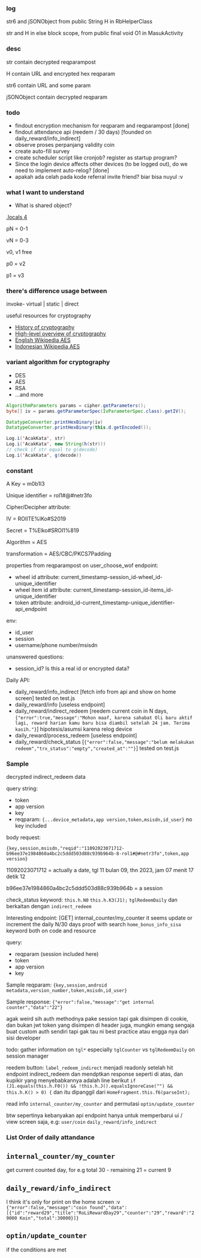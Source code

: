### log

str6 and jSONObject from public String H in RbHelperClass

str and H in else block scope, from public final void O1 in MasukActivity

### desc

str contain decrypted reqparampost

H contain URL and encrypted hex reqparam

str6 contain URL and some param

jSONObject contain decrypted reqparam

### todo

- findout encryption mechanism for reqparam and reqparampost [done]
- findout attendance api (reedem / 30 days) [founded on daily_reward/info_indirect]
- observe proses perpanjang validity coin
- create auto-fill survey
- create scheduler script like cronjob? register as startup program?
- Since the login device affects other devices (to be logged out), do we need to implement auto-relog? [done]
- apakah ada celah pada kode referral invite friend? biar bisa nuyul :v

### what I want to understand

- What is shared object?

[.locals 4](https://stackoverflow.com/questions/56074422/increase-local-registers-in-smali-and-use-new-register)

pN = 0-1

vN = 0-3

v0, v1 free

p0 = v2

p1 = v3

### there's difference usage between

invoke- virtual | static | direct

useful resources for cryptography

- [History of cryptography](https://www.youtube.com/watch?v=9pp9YpginNg)
- [High-level overview of cryptography](https://www.youtube.com/watch?v=jhXCTbFnK8o)
- [English Wikipedia AES](https://en.wikipedia.org/wiki/Advanced_Encryption_Standard#:~:text=AES%20is%20a%20variant%20of%20Rijndael%2C%20with%20a%20fixed%20block,a%20maximum%20of%20256%20bits.)
- [Indonesian Wikipedia AES](https://id.wikipedia.org/wiki/Standar_Enkripsi_Lanjutan)

### variant algorithm for cryptography

- DES
- AES
- RSA
- ...and more

```java
AlgorithmParameters params = cipher.getParameters();
byte[] iv = params.getParameterSpec(IvParameterSpec.class).getIV();

DatatypeConverter.printHexBinary(iv)
DatatypeConverter.printHexBinary(this.d.getEncoded());

Log.i('AcakKata', str)
Log.i('AcakKata', new String(h(str)))
// check if str equal to g(decode)
Log.i('AcakKata', g(decode))
```

### constant

A Key = m0b1l3

Unique identifier = rol1#@#netr3fo

Cipher/Decipher attribute:

IV = ROlITE%lKo#S2019

Secret = T%Elko#SROl1%819

Algorithm = AES

transformation = AES/CBC/PKCS7Padding

properties from reqparampost on user_choose_wof endpoint:

- wheel id attribute: current_timestamp-session_id-wheel_id-unique_identifier
- wheel item id attribute: current_timestamp-session_id-items_id-unique_identifier
- token attribute: android_id-current_timestamp-unique_identifier-api_endpoint

env:

- id_user
- session
- username/phone number/msisdn

unanswered questions:

- session_id? Is this a real id or encrypted data?

Daily API:

- daily_reward/info_indirect [fetch info from api and show on home screen] tested on test.js
- daily_reward/info [useless endpoint]
- daily_reward/indirect_redeem [reedem current coin in N days, `{"error":true,"message":"Mohon maaf, karena sahabat Oli baru aktif lagi, reward harian kamu baru bisa diambil setelah 24 jam. Terima kasih."}`] hipotesis/asumsi karena relog device
- daily_reward/process_redeem [useless endpoint]
- daily_reward/check_status [`{"error":false,"message":"belum melakukan redeem","trx_status":"empty","created_at":""}`] tested on test.js

### Sample

decrypted indirect_redeem data

query string:

- token
- app version
- key
- reqparam: `{...device_metadata,app version,token,msisdn,id_user}` no key included

body request:

`{key,session,msisdn,"reqid":"11092023071712-b96ee37e1984860a4bc2c5ddd503d88c939b964b-8-rol1#@#netr3fo",token,app version}`

11092023071712 = actually a date, tgl 11 bulan 09, thn 2023, jam 07 menit 17 detik 12

b96ee37e1984860a4bc2c5ddd503d88c939b964b = a session

check_status keyword: `this.h.N0` `this.h.K3(J1);` `tglRedeemDaily` dan berkaitan dengan `indirect_redeem`

Interesting endpoint: [GET] internal_counter/my_counter it seems update or increment the daily N/30 days proof with search `home_bonus_info_sisa` keyword both on code and resource

query:

- reqparam (session included here)
- token
- app version
- key

Sample reqparam: `{key,session,android metadata,version_number,token,msisdn,id_user}`

Sample response: `{"error":false,"message":"get internal counter","data":"22"}`

agak weird sih auth methodnya pake session tapi gak disimpen di cookie, dan bukan jwt token yang disimpen di header juga, mungkin emang sengaja buat custom auth sendiri tapi gak tau ni best practice atau engga nya dari sisi developer

todo: gather information on `tgl*` especially `tglCounter` vs `tglRedeemDaily` on session manager

reedem button: `label_redeem_indirect` menjadi readonly setelah hit endpoint indirect_redeem dan mendptkan response seperti di atas, dan kupikir yang menyebabkannya adalah line berikut `if (J1.equals(this.h.F0()) && !this.h.J().equalsIgnoreCase("") && this.h.K() > 0) {` dan itu dipanggil dari `HomeFragment.this.f6(parseInt);`

read info `internal_counter/my_counter` and permutasi `optin/update_counter`

btw sepertinya kebanyakan api endpoint hanya untuk memperbarui ui / view screen saja, e.g: `user/coin` `daily_reward/info_indirect`

### List Order of daily attandance

## `internal_counter/my_counter`

get current counted day, for e.g total 30 - remaining 21 = current 9

## `daily_reward/info_indirect`

I think it's only for print on the home screen :v
`{"error":false,"message":"coin found","data":[{"id":"reward29","title":"RoLiRewardDay29","counter":"29","reward":"29000 Koin","total":30000}]}`

## `optin/update_counter`

if the conditions are met
